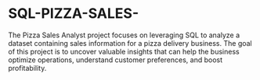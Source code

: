 # SQL-PIZZA-SALES-

The Pizza Sales Analyst project focuses on leveraging SQL to analyze a dataset containing sales information for a pizza delivery business. The goal of this project is to uncover valuable insights that can help the business optimize operations, understand customer preferences, and boost profitability.
